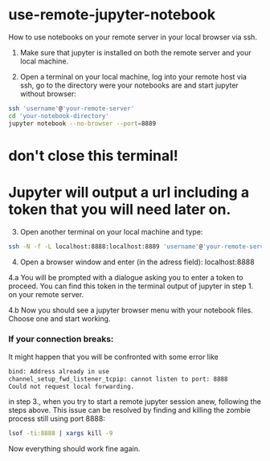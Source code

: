 # use-remote-jupyter-notebook
How to use notebooks on your remote server in your local browser via ssh.

1. Make sure that jupyter is installed on both the remote server and your local machine.

2. Open a terminal on your local machine, log into your remote host via ssh, go to the directory were your notebooks are and start jupyter without browser:
``` bash
ssh 'username'@'your-remote-server'
cd 'your-notebook-directory'
jupyter notebook --no-browser --port=8889
```
# don't close this terminal! 
# Jupyter will output a url including a token that you will need later on.

3. Open another terminal on your local machine and type:
``` bash
ssh -N -f -L localhost:8888:localhost:8889 'username'@'your-remote-server'
```

4. Open a browser window and enter (in the adress field):
localhost:8888

4.a You will be prompted with a dialogue asking you to enter a token to proceed. You can find this token in the terminal output of jupyter in step 1. on your remote server.

4.b Now you should see a jupyter browser menu with your notebook files. Choose one and start working.

### If your connection breaks:
It might happen that you will be confronted with some error like
``` bash
bind: Address already in use
channel_setup_fwd_listener_tcpip: cannot listen to port: 8888
Could not request local forwarding.
```
in step 3., when you try to start a remote jupyter session anew, following the steps above.
This issue can be resolved by finding and killing the zombie process still using port 8888:
``` bash
lsof -ti:8888 | xargs kill -9
```
Now everything should work fine again.
